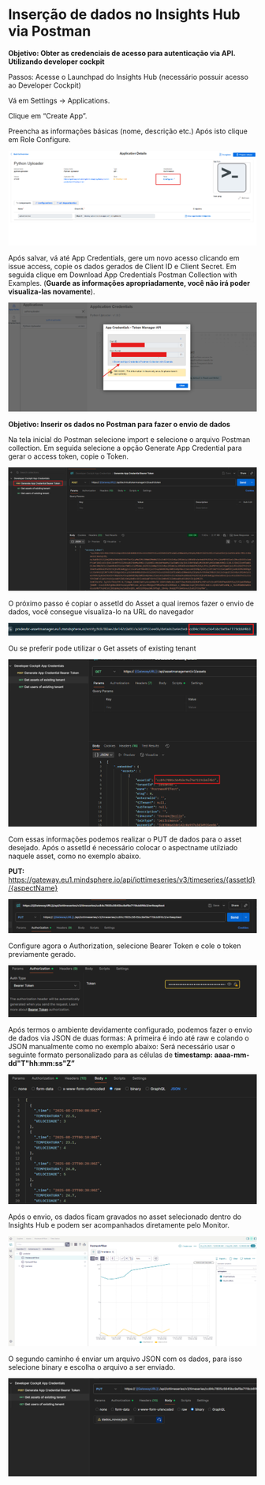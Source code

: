 # Inserção de dados no Insights Hub via Postman

**Objetivo:  Obter as credenciais de acesso para autenticação via API. Utilizando developer cockpit**

Passos:
Acesse o Launchpad do Insights Hub (necessário possuir acesso ao Developer Cockpit)

Vá em Settings → Applications.

Clique em “Create App”.

Preencha as informações básicas (nome, descrição etc.) Após isto clique em Role Configure.

![image.png](image.png)

Após salvar, vá até App Credentials, gere um novo acesso clicando em issue access, copie os dados gerados de Client ID e Client Secret. Em seguida clique em Download App Credentials Postman Collection with Examples. (**Guarde as informações apropriadamente, você não irá poder visualiza-las novamente**).

![image.png](image%201.png)

**Objetivo: Inserir os dados no Postman para fazer o envio de dados**

Na tela inicial do Postman selecione import e selecione o arquivo Postman collection. Em seguida selecione a opção Generate App Credential para gerar o access token, copie o Token.

![image.png](image%202.png)

O próximo passo é copiar o assetId do Asset a qual iremos fazer o envio de dados, você consegue visualiza-lo na URL do navegador

![image.png](image%203.png)

Ou se preferir pode utilizar o Get assets of existing tenant

![image.png](image%204.png)

Com essas informações podemos realizar o PUT de dados para o asset desejado. Após o assetId é necessário colocar o aspectname utilziado naquele asset, como no exemplo abaixo.

**PUT:** https://gateway.eu1.mindsphere.io/api/iottimeseries/v3/timeseries/{assetId}/{aspectName}

![image.png](image%205.png)

Configure agora o Authorization, selecione Bearer Token e cole o token previamente gerado.

![image.png](image%206.png)

Após termos o ambiente devidamente configurado, podemos fazer o envio de dados via JSON de duas formas: A primeira é indo até raw e colando o JSON manualmente como no exemplo abaixo: Será necessário usar o seguinte formato personalizado para as células de **timestamp: aaaa-mm-dd"T"hh:mm:ss"Z”**

![image.png](image%207.png)

Após o envio, os dados ficam gravados no asset selecionado dentro do Insights Hub e podem ser acompanhados diretamente pelo Monitor.

![image.png](image%208.png)

O segundo caminho é enviar um arquivo JSON com os dados, para isso selecione binary e escolha o arquivo a ser enviado.

![image.png](image%209.png)
